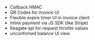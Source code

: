 * Callback HMAC
* QR Codes for invoice UI
* Flexible expire timer UI in invoice client
* Inline payment via JS SDK (like Stripe)
* Keagate api for request throttle values
* unconfirmed balance UI view